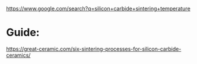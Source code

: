 https://www.google.com/search?q=silicon+carbide+sintering+temperature

# Guide:
https://great-ceramic.com/six-sintering-processes-for-silicon-carbide-ceramics/
